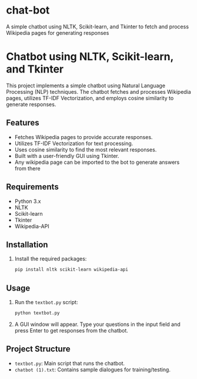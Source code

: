 # chat-bot
A simple chatbot using NLTK, Scikit-learn, and Tkinter to fetch and process Wikipedia pages for generating responses

# Chatbot using NLTK, Scikit-learn, and Tkinter

This project implements a simple chatbot using Natural Language Processing (NLP) techniques. The chatbot fetches and processes Wikipedia pages, utilizes TF-IDF Vectorization, and employs cosine similarity to generate responses.

## Features
- Fetches Wikipedia pages to provide accurate responses.
- Utilizes TF-IDF Vectorization for text processing.
- Uses cosine similarity to find the most relevant responses.
- Built with a user-friendly GUI using Tkinter.
- Any wikipedia page can be imported to the bot to generate answers from there

## Requirements
- Python 3.x
- NLTK
- Scikit-learn
- Tkinter
- Wikipedia-API

## Installation
1. Install the required packages:
    ```bash
    pip install nltk scikit-learn wikipedia-api
    ```

## Usage

1. Run the `textbot.py` script:
    ```bash
    python textbot.py
    ```

2. A GUI window will appear. Type your questions in the input field and press Enter to get responses from the chatbot.

## Project Structure
- `textbot.py`: Main script that runs the chatbot.
- `chatbot (1).txt`: Contains sample dialogues for training/testing.


